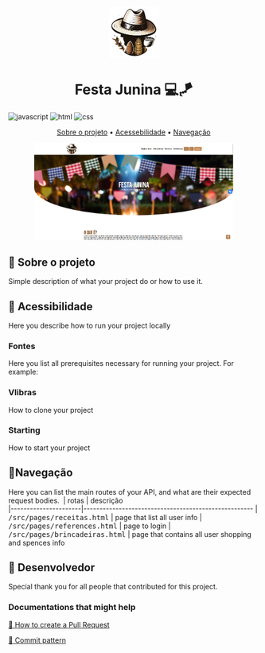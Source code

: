 [JAVASCRIPT__BADGE]: https://img.shields.io/badge/Javascript-000?style=for-the-badge&logo=javascript

[CSS3]:https://img.shields.io/badge/css3-%231572B6.svg?style=for-the-badge&logo=css3&logoColor=white
[HTML5]: https://img.shields.io/badge/html5-%23E34F26.svg?style=for-the-badge&logo=html5&logoColor=white



<div align="center"><img src="src/assets/img/logo1.png" width="100px"> <h1 align="center" style="font-weight: bold;">Festa Junina 💻🪁</h1> </div>


![javascript][JAVASCRIPT__BADGE]
![html][HTML5]
![css][CSS3]

<p align="center">
 <a href="#about">Sobre o projeto</a> • 
 <a href="#started">Acessebilidade</a> • 
  <a href="#started">Navegação</a>
</p>


<p align="center">
    <img src="src/assets/img/site-printscreen.png" alt="Image Example" width="400px">
</p>

<h2 id="started">📌 Sobre o projeto</h2>

Simple description of what your project do or how to use it.



<h2 id="started">🚀 Acessibilidade</h2>

Here you describe how to run your project locally

<h3>Fontes</h3>

Here you list all prerequisites necessary for running your project. For example:



<h3>Vlibras</h3>

How to clone your project



<h3>Starting</h3>

How to start your project



<h2 id="routes">📍Navegação</h2>

Here you can list the main routes of your API, and what are their expected request bodies.
​
| rotas               | descrição                                          
|----------------------|-----------------------------------------------------
| <kbd>/src/pages/receitas.html</kbd>     | page that list all user info
| <kbd>/src/pages/references.html</kbd>     | page to login
| <kbd>/src/pages/brincadeiras.html</kbd>     | page that contains all user shopping and spences info

<h2 id="colab">🤝 Desenvolvedor</h2>

Special thank you for all people that contributed for this project.


<h3>Documentations that might help</h3>

[📝 How to create a Pull Request](https://www.atlassian.com/br/git/tutorials/making-a-pull-request)

[💾 Commit pattern](https://gist.github.com/joshbuchea/6f47e86d2510bce28f8e7f42ae84c716)